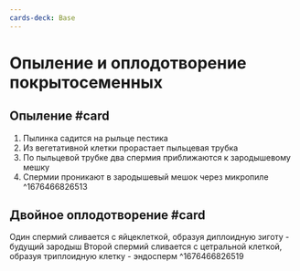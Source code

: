```yaml
---
cards-deck: Base
---
```


# Опыление и оплодотворение покрытосеменных

## Опыление #card
1. Пылинка садится на рыльце пестика
2. Из вегетативной клетки прорастает пыльцевая трубка
3. По пыльцевой трубке два спермия приближаются к зародышевому мешку
4. Спермии проникают в зародышевый мешок через микропиле
^1676466826513

## Двойное оплодотворение #card
Один спермий сливается с яйцеклеткой, образуя диплоидную зиготу - будущий зародыш
Второй спермий сливается с цетральной клеткой, образуя триплоидную клетку - эндосперм
^1676466826519
